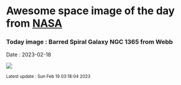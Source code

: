 
# Awesome space image of the day from [NASA](https://api.nasa.gov/)

### Today image : Barred Spiral Galaxy NGC 1365 from Webb
Date : 2023-02-18

![](https://apod.nasa.gov/apod/image/2302/JWSTMIRI_ngc1365_1024.png)

<small>Latest update : Sun Feb 19 03:18:04 2023</small>
        